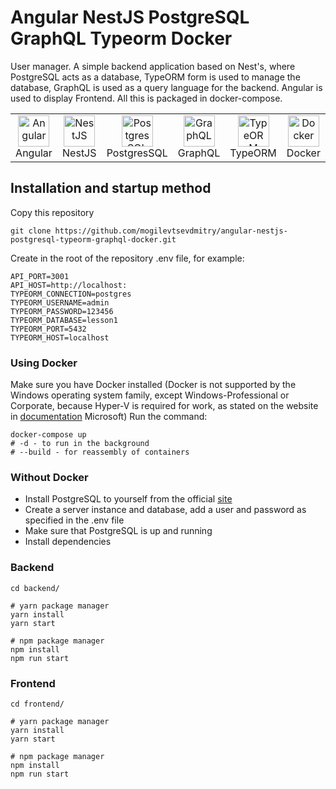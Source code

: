 # Angular NestJS PostgreSQL GraphQL Typeorm Docker

User manager.
A simple backend application based on Nest's, where PostgreSQL acts as a database, TypeORM form is used to manage the database,
GraphQL is used as a query language for the backend. Angular is used to display Frontend.  All this is packaged in docker-compose.

<table width="100%">
  <tr>
    <td align="center" valign="middle" width="17%">
      <a href="https://angular.io/">
        <img height="50" alt="Angular" src="https://upload.wikimedia.org/wikipedia/commons/thumb/c/cf/Angular_full_color_logo.svg/1200px-Angular_full_color_logo.svg.png"/>
      </a>
      <br />
      Angular
    </td>
    <td align="center" valign="middle" width="17%">
      <a href="https://nestjs.com/">
        <img height="50" alt="NestJS" src="https://hsto.org/getpro/habr/post_images/d11/98b/ac8/d1198bac8e4ced0d89d5e5983061f418.png"/>
      </a>
      <br />
      NestJS
    </td>
    <td align="center" valign="middle" width="17%">
      <a href="https://www.postgresql.org/">
      <img height="50" alt="PostgresSQL" src="https://upload.wikimedia.org/wikipedia/commons/thumb/2/29/Postgresql_elephant.svg/640px-Postgresql_elephant.svg.png"/>
      </a>
      <br />
      PostgresSQL
    </td>
    <td align="center" valign="middle" width="17%">
      <a href="https://graphql.org/">
      <img height="50" alt="GraphQL" src="https://upload.wikimedia.org/wikipedia/commons/thumb/1/17/GraphQL_Logo.svg/1200px-GraphQL_Logo.svg.png"/>
      </a>
      <br />
      GraphQL
    </td>
    <td align="center" valign="middle" width="17%">
      <a href="https://typeorm.io/">
      <img height="50" alt="TypeORM" src="https://www.zoneofit.com/wp-content/uploads/2021/06/type-orm.png"/>
      </a>
      <br />
      TypeORM
    </td>
    <td align="center" valign="middle" width="17%">
      <a href="https://www.docker.com/">
      <img height="50" alt="Docker" src="https://d1.awsstatic.com/acs/characters/Logos/Docker-Logo_Horizontel_279x131.b8a5c41e56b77706656d61080f6a0217a3ba356d.png"/>
      </a>
      <br />
      Docker
    </td>
  </tr>
</table>

## Installation and startup method

Copy this repository

```shell
git clone https://github.com/mogilevtsevdmitry/angular-nestjs-postgresql-typeorm-graphql-docker.git
```

Create in the root of the repository .env file, for example:

```dotenv
API_PORT=3001
API_HOST=http://localhost:
TYPEORM_CONNECTION=postgres
TYPEORM_USERNAME=admin
TYPEORM_PASSWORD=123456
TYPEORM_DATABASE=lesson1
TYPEORM_PORT=5432
TYPEORM_HOST=localhost
```

### Using Docker

Make sure you have Docker installed (Docker is not supported by the Windows operating system family, except
Windows-Professional or Corporate, because Hyper-V is required for work, as stated on the website
in [documentation](https://docs.microsoft.com/ru-ru/virtualization/hyper-v-on-windows/quick-start/enable-hyper-v#check-requirements)
Microsoft)
Run the command:

```shell
docker-compose up
# -d - to run in the background
# --build - for reassembly of containers
```

### Without Docker

- Install PostgreSQL to yourself from the official [site](https://www.postgresql.org/)
- Create a server instance and database, add a user and password as specified in the .env file
- Make sure that PostgreSQL is up and running
- Install dependencies

### Backend
```shell
cd backend/

# yarn package manager
yarn install
yarn start

# npm package manager
npm install
npm run start
```

### Frontend
```shell
cd frontend/

# yarn package manager
yarn install
yarn start

# npm package manager
npm install
npm run start
```
